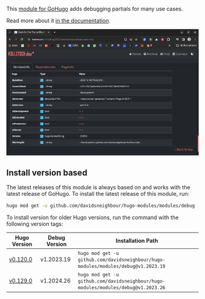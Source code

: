 This [module for GoHugo](https://gohugo.io/hugo-modules/) adds debugging partials for many use cases.

Read more about it [in the documentation](https://dnbhub.xyz/debug).

![](.github/sample.jpg)

## Install version based

The latest releases of this module is always based on and works with the latest release of GoHugo. To install the latest release of this module, run:

```bash
hugo mod get -u github.com/davidsneighbour/hugo-modules/modules/debug
```

To install version for older Hugo versions, run the command with the following version tags:

| Hugo Version | Debug Version | Installation Path |
| --- | --- | --- |
| [v0.120.0](https://github.com/gohugoio/hugo/releases/tag/v0.120.0) | v1.2023.19 | `hugo mod get -u github.com/davidsneighbour/hugo-modules/modules/debug@v1.2023.19` |
| [v0.129.0](https://github.com/gohugoio/hugo/releases/tag/v0.129.0) | v1.2024.26 | `hugo mod get -u github.com/davidsneighbour/hugo-modules/modules/debug@v1.2023.26` |
